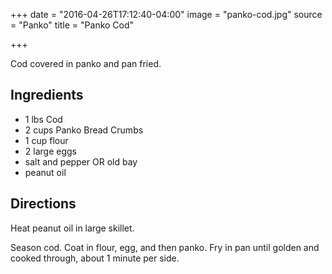 +++
date = "2016-04-26T17:12:40-04:00"
image = "panko-cod.jpg"
source = "Panko"
title = "Panko Cod"

+++

Cod covered in panko and pan fried.
<!--more-->

## Ingredients

* 1 lbs Cod
* 2 cups Panko Bread Crumbs
* 1 cup flour
* 2 large eggs
* salt and pepper OR old bay
* peanut oil

## Directions

Heat peanut oil in large skillet.

Season cod. Coat in flour, egg, and then panko. Fry in pan until golden and
cooked through, about 1 minute per side.
